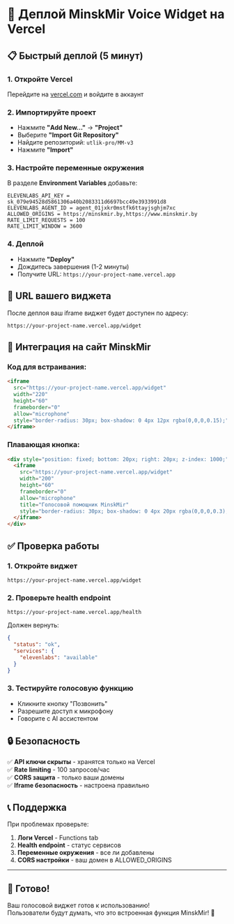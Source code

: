 # 🚀 Деплой MinskMir Voice Widget на Vercel

## 📋 Быстрый деплой (5 минут)

### 1. Откройте Vercel
Перейдите на [vercel.com](https://vercel.com) и войдите в аккаунт

### 2. Импортируйте проект
- Нажмите **"Add New..."** → **"Project"**
- Выберите **"Import Git Repository"**
- Найдите репозиторий: `utlik-pro/MM-v3`
- Нажмите **"Import"**

### 3. Настройте переменные окружения
В разделе **Environment Variables** добавьте:

```
ELEVENLABS_API_KEY = sk_079e94528d5861306a40b2083311d6697bcc49e3933991d8
ELEVENLABS_AGENT_ID = agent_01jxkr0mstfk6ttayjsghjm7xc
ALLOWED_ORIGINS = https://minskmir.by,https://www.minskmir.by
RATE_LIMIT_REQUESTS = 100
RATE_LIMIT_WINDOW = 3600
```

### 4. Деплой
- Нажмите **"Deploy"**
- Дождитесь завершения (1-2 минуты)
- Получите URL: `https://your-project-name.vercel.app`

## 🎯 URL вашего виджета
После деплоя ваш iframe виджет будет доступен по адресу:
```
https://your-project-name.vercel.app/widget
```

## 🔧 Интеграция на сайт MinskMir

### Код для встраивания:
```html
<iframe 
  src="https://your-project-name.vercel.app/widget"
  width="220"
  height="60"
  frameborder="0"
  allow="microphone"
  style="border-radius: 30px; box-shadow: 0 4px 12px rgba(0,0,0,0.15);">
</iframe>
```

### Плавающая кнопка:
```html
<div style="position: fixed; bottom: 20px; right: 20px; z-index: 1000;">
  <iframe 
    src="https://your-project-name.vercel.app/widget"
    width="200"
    height="60"
    frameborder="0"
    allow="microphone"
    title="Голосовой помощник MinskMir"
    style="border-radius: 30px; box-shadow: 0 4px 20px rgba(0,0,0,0.3);">
  </iframe>
</div>
```

## ✅ Проверка работы

### 1. Откройте виджет
```
https://your-project-name.vercel.app/widget
```

### 2. Проверьте health endpoint
```
https://your-project-name.vercel.app/health
```

Должен вернуть:
```json
{
  "status": "ok",
  "services": {
    "elevenlabs": "available"
  }
}
```

### 3. Тестируйте голосовую функцию
- Кликните кнопку "Позвонить"
- Разрешите доступ к микрофону
- Говорите с AI ассистентом

## 🔒 Безопасность

✅ **API ключи скрыты** - хранятся только на Vercel  
✅ **Rate limiting** - 100 запросов/час  
✅ **CORS защита** - только ваши домены  
✅ **Iframe безопасность** - настроена правильно  

## 📞 Поддержка

При проблемах проверьте:
1. **Логи Vercel** - Functions tab
2. **Health endpoint** - статус сервисов  
3. **Переменные окружения** - все ли добавлены
4. **CORS настройки** - ваш домен в ALLOWED_ORIGINS

---

## 🎉 Готово!

Ваш голосовой виджет готов к использованию!  
Пользователи будут думать, что это встроенная функция MinskMir! 🎯 